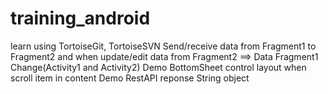# training_android
learn using TortoiseGit, TortoiseSVN
Send/receive data from Fragment1 to Fragment2 and when update/edit data from Fragment2 ==> Data Fragment1 Change(Activity1 and Activity2)
Demo BottomSheet control layout when scroll item in content
Demo RestAPI reponse String object 